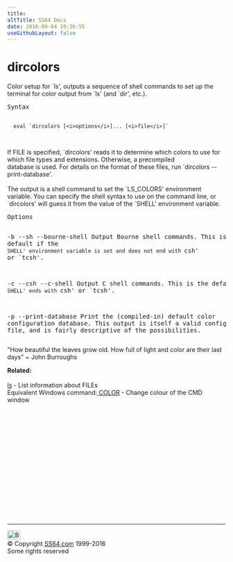 ```yaml
---
title:
altTitle: SS64 Docs
date: 2016-09-04 19:26:55
useGithubLayout: false
---
```

<!-- #BeginLibraryItem "/Library/head_bash.lbi" --><!-- #EndLibraryItem --><h1>dircolors</h1> 
<p>Color setup for `ls', outputs a sequence of shell commands to 
set up the terminal for color output from `ls' (and `dir', etc.).</p>
<pre>Syntax

      eval `dircolors [<i>options</i>]... [<i>file</i>]`
</pre>
<p><span class="body">  If FILE is specified, `dircolors' reads it to determine which colors
  to use for which file types and extensions.  Otherwise, a precompiled<br>
  database is used.  For details on the format of these files, run
  `dircolors --print-database'.<br>
    <br>
  The output is a shell command to set the `LS_COLORS' environment
  variable.  You can specify the shell syntax to use on the command line,
  or `dircolors' will guess it from the value of the `SHELL' environment
  variable.</span></p>
<pre>Options 

 -b
 --sh
 --bourne-shell
     Output Bourne shell commands.  This is the default if the `SHELL'
     environment variable is set and does not end with `csh' or `tcsh'.

 -c 
 --csh
 --c-shell
     Output C shell commands.  This is the default if `SHELL' ends with
     `csh' or `tcsh'.

 -p
 --print-database
     Print the (compiled-in) default color configuration database.  This
     output is itself a valid configuration file, and is fairly
     descriptive of the possibilities.</pre>
<p class="quote">"How beautiful the leaves grow old. How full of light and color are their last days" ~ John Burroughs</p>
<p><b>Related:</b><br>
<br>
<a href="ls.html">ls</a> - List information about FILEs<br>
Equivalent Windows command:<a href="../nt/color.html"> COLOR</a> - Change colour of the CMD window</p><!-- #BeginLibraryItem "/Library/foot_bash.lbi" --><p>
<!-- bash300 -->
<ins class="adsbygoogle" style="display:inline-block;width:300px;height:250px" data-ad-client="ca-pub-6140977852749469" data-ad-slot="4615356305"></ins>
<script>
(adsbygoogle = window.adsbygoogle || []).push({});
</script></p>
<hr>
<div id="bl" class="footer"><a href="dircolors.html#"><img src="../images/top.png" width="30" height="22" alt="Back to the Top"></a></div>
<div id="br" class="footer, tagline">© Copyright <a href="http://ss64.com/">SS64.com</a> 1999-2016<br>
Some rights reserved</div><!-- #EndLibraryItem -->


